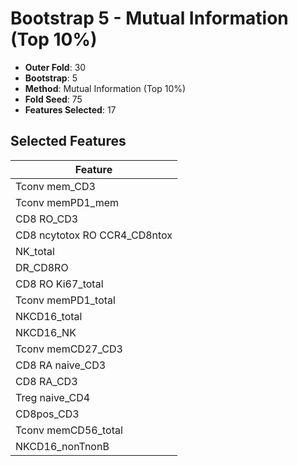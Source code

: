 # Bootstrap 5 - Mutual Information (Top 10%)

- **Outer Fold**: 30
- **Bootstrap**: 5
- **Method**: Mutual Information (Top 10%)
- **Fold Seed**: 75
- **Features Selected**: 17

## Selected Features

| Feature |
|---------|
| Tconv mem_CD3 |
| Tconv memPD1_mem |
| CD8 RO_CD3 |
| CD8 ncytotox RO CCR4_CD8ntox |
| NK_total |
| DR_CD8RO |
| CD8 RO Ki67_total |
| Tconv memPD1_total |
| NKCD16_total |
| NKCD16_NK |
| Tconv memCD27_CD3 |
| CD8 RA naive_CD3 |
| CD8 RA_CD3 |
| Treg naive_CD4 |
| CD8pos_CD3 |
| Tconv memCD56_total |
| NKCD16_nonTnonB |
